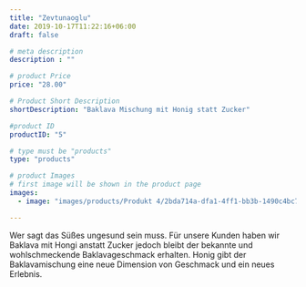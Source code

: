 ```yaml
---
title: "Zevtunaoglu"
date: 2019-10-17T11:22:16+06:00
draft: false

# meta description
description : ""

# product Price
price: "28.00"

# Product Short Description
shortDescription: "Baklava Mischung mit Honig statt Zucker"

#product ID
productID: "5"

# type must be "products"
type: "products"

# product Images
# first image will be shown in the product page
images:
  - image: "images/products/Produkt 4/2bda714a-dfa1-4ff1-bb3b-1490c4bc7db8.PNG"

---
```

Wer sagt das Süßes ungesund sein muss. Für unsere Kunden haben wir Baklava mit Hongi anstatt Zucker jedoch bleibt der bekannte und wohlschmeckende Baklavageschmack erhalten.
Honig gibt der Baklavamischung eine neue Dimension von Geschmack und ein neues Erlebnis.